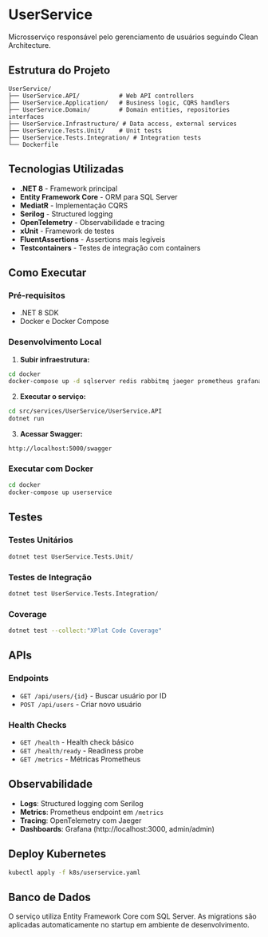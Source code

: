 # UserService

Microsserviço responsável pelo gerenciamento de usuários seguindo Clean Architecture.

## Estrutura do Projeto

```
UserService/
├── UserService.API/           # Web API controllers
├── UserService.Application/   # Business logic, CQRS handlers
├── UserService.Domain/        # Domain entities, repositories interfaces
├── UserService.Infrastructure/ # Data access, external services
├── UserService.Tests.Unit/    # Unit tests
├── UserService.Tests.Integration/ # Integration tests
└── Dockerfile
```

## Tecnologias Utilizadas

- **.NET 8** - Framework principal
- **Entity Framework Core** - ORM para SQL Server
- **MediatR** - Implementação CQRS
- **Serilog** - Structured logging
- **OpenTelemetry** - Observabilidade e tracing
- **xUnit** - Framework de testes
- **FluentAssertions** - Assertions mais legíveis
- **Testcontainers** - Testes de integração com containers

## Como Executar

### Pré-requisitos
- .NET 8 SDK
- Docker e Docker Compose

### Desenvolvimento Local

1. **Subir infraestrutura:**
```bash
cd docker
docker-compose up -d sqlserver redis rabbitmq jaeger prometheus grafana
```

2. **Executar o serviço:**
```bash
cd src/services/UserService/UserService.API
dotnet run
```

3. **Acessar Swagger:**
```
http://localhost:5000/swagger
```

### Executar com Docker

```bash
cd docker
docker-compose up userservice
```

## Testes

### Testes Unitários
```bash
dotnet test UserService.Tests.Unit/
```

### Testes de Integração
```bash
dotnet test UserService.Tests.Integration/
```

### Coverage
```bash
dotnet test --collect:"XPlat Code Coverage"
```

## APIs

### Endpoints

- `GET /api/users/{id}` - Buscar usuário por ID
- `POST /api/users` - Criar novo usuário

### Health Checks

- `GET /health` - Health check básico
- `GET /health/ready` - Readiness probe
- `GET /metrics` - Métricas Prometheus

## Observabilidade

- **Logs**: Structured logging com Serilog
- **Metrics**: Prometheus endpoint em `/metrics`
- **Tracing**: OpenTelemetry com Jaeger
- **Dashboards**: Grafana (http://localhost:3000, admin/admin)

## Deploy Kubernetes

```bash
kubectl apply -f k8s/userservice.yaml
```

## Banco de Dados

O serviço utiliza Entity Framework Core com SQL Server. As migrations são aplicadas automaticamente no startup em ambiente de desenvolvimento.
